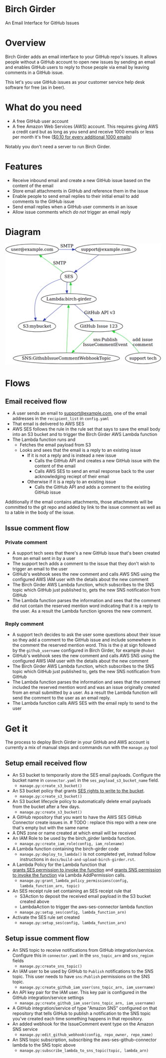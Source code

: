 # Birch Girder

An Email Interface for GitHub Issues

# Overview

Birch Girder adds an email interface to your GitHub repo's issues. It allows
people without a GitHub account to open new issues by sending an email and
enables GitHub users to reply to those people via email by leaving comments
in a GitHub issue.

This let's you use GitHub issues as your customer service help desk software
for free (as in beer).

# What do you need

* A free GitHub user account
* A free Amazon Web Services (AWS) account. This requires giving AWS a credit
  card but as long as you send and receive 1000 emails or less per month it's
  free ([$0.10 for every additional 1000 emails](https://aws.amazon.com/ses/pricing/))

Notably you don't need a server to run Birch Girder.

# Features

* Receive inbound email and create a new GitHub issue based on the content of
  the email
* Store email attachments in GitHub and reference them in the issue
* Enable people to send email replies to their initial email to add comments
  to the GitHub issue
* Send email replies when a GitHub user comments in an issue
* Allow issue comments which *do not* trigger an email reply

# Diagram

![Birch Girder Diagram](https://raw.githubusercontent.com/gene1wood/birch-girder/master/docs/birch-girder-diagram.png)

<!--

    digraph G {
      "user@example.com" -> "support@example.com" [ label = "SMTP", color="0.650 0.700 0.700" ]
      "support@example.com" -> "SES" [ color="0.650 0.700 0.700" ]
      "SES" -> "S3:mybucket" [ color="0.650 0.700 0.700" ]
      "SES" -> "Lambda:birch-girder" [ color="0.650 0.700 0.700" ]
      "Lambda:birch-girder" -> "S3:mybucket" [ color="0.650 0.700 0.700" ]
      "Lambda:birch-girder" -> "GitHub Issue 123" [ label = "GitHub API v3", color="0.650 0.700 0.700" ]
      "GitHub Issue 123" -> "SNS:GithubIssueCommentWebhookTopic" [ label = "sns:Publish\nIssueCommentEvent", color="0.348 0.839 0.839" ]
      "SNS:GithubIssueCommentWebhookTopic" -> "Lambda:birch-girder" [ color="0.348 0.839 0.839" ]
      "Lambda:birch-girder" -> "SES" [ color="0.348 0.839 0.839" ]
      "SES" ->  "user@example.com" [ label = "SMTP" , color="0.348 0.839 0.839" ]
      "support tech" -> "GitHub Issue 123" [ label = "add issue\ncomment", color="0.348 0.839 0.839" ]
      { rank=same; "support@example.com"; "user@example.com"; }
      { rank=same; "support tech"; "SNS:GithubIssueCommentWebhookTopic"; }
    }

-->

# Flows

## Email received flow

* A user sends an email to support@example.com, one of the email addresses
  in the `recipient_list` in `config.yaml`
* That email is delivered to AWS SES
* AWS SES follows the rule in the rule set that says to save the email body
  into an S3 bucket and to trigger the Birch Girder AWS Lambda function
* The Lambda function runs and
  * Fetches the email payload from S3
  * Looks and sees that the email is a reply to an existing issue
    * If it is not a reply and is instead a new issue
      * Calls the GitHub API and creates a new GitHub issue with the content of the email
      * Calls AWS SES to send an email response back to the user acknowledging reciept of their email
    * Otherwise if it is a reply to an existing issue
      * Calls the GitHub API and adds a comment to the existing GitHub issue

Additionally if the email contains attachments, those attachments will be committed
to the git repo and added by link to the issue comment as well as to a table
in the body of the issue.

## Issue comment flow

### Private comment

* A support tech sees that there's a new GitHub issue that's been
  created from an email sent in by a user
* The support tech adds a comment to the issue that they don't wish to trigger
  an email to the user
* GitHub's webhook sees the new comment and calls AWS SNS using the configured
  AWS IAM user with the details about the new comment
* The Birch Girder AWS Lambda function, which subscribes to the SNS topic which
  GitHub just published to, gets the new SNS notification from GitHub
* The Lambda function parses the information and sees that the comment did not
  contain the reserved mention word indicating that it is a reply to the user.
  As a result the Lambda function ignores the new comment.

### Reply comment

* A support tech decides to ask the user some questions about their issue
  so they add a comment to the GitHub issue and include somewhere in the
  comment the reserved mention word. This is the `@` at sign followed by
  the `github_username` configured in Birch Girder, for example `@hubot`
* GitHub's webhook sees the new comment and calls AWS SNS using the configured
  AWS IAM user with the details about the new comment
* The Birch Girder AWS Lambda function, which subscribes to the SNS topic which
  GitHub just published to, gets the new SNS notification from GitHub
* The Lambda function parses the information and sees that the comment
  included the reserved mention word and was an issue originally created from
  an email submitted by a user. As a result the Lambda function will send
  the comment to the user as an email reply.
* The Lambda function calls AWS SES with the email reply to send to the user

# Get it

The process to deploy Birch Girder in your GitHub and AWS account is currently
a mix of manual steps and commands run with the `manage.py` tool

## Setup email received flow
* An S3 bucket to temporarily store the SES email payloads. Configure the bucket
  name in `connector.yaml` in the `ses_payload_s3_bucket_name` field.
  * `manage.py:create_s3_bucket()`
* An S3 bucket policy that grants [SES rights to write to the bucket](http://docs.aws.amazon.com/ses/latest/DeveloperGuide/receiving-email-permissions.html).
  * `manage.py:create_s3_bucket()`
* An S3 bucket lifecycle policy to automatically delete email payloads from the
  bucket after a few days.
  * `manage.py:create_s3_bucket()`
* A GitHub repository that you want to have the AWS SES GitHub Connector create
  issues in. # TODO : replace this repo with a new one that's empty but with the same name
* A DNS zone or name created at which email will be received
* An IAM Role to be used by the birch_girder lambda function. 
  * `manage.py:create_iam_role(config, iam_rolename)`
* A Lambda function containing the birch-girder code
  * `manage.py:deploy_to_lambda()` is not completed yet, instead follow instructions in `docs/build-and-upload-birch-girder.rst`.
* A Lambda Policy for the Lambda function that  
  [grants SES permission to invoke the function](http://docs.aws.amazon.com/ses/latest/DeveloperGuide/receiving-email-permissions.html)
  and [grants SNS permission to invoke the function](http://docs.aws.amazon.com/lambda/latest/dg/with-sns-create-x-account-permissions.html)
  via Lambda AddPermission calls.
  * `manage.py:grant_lambda_policy_permissions(config, lambda_function_arn, topic)`
* An SES receipt rule set containing an SES receipt rule that
  * S3Action to deposit the received email payload in the S3 bucket created above
  * LambdaAction to trigger the aws-ses-connector lambda function
  * `manage.py:setup_ses(config, lambda_function_arn)`
* Activate the SES rule set created
  * `manage.py:setup_ses(config, lambda_function_arn)`

## Setup issue comment flow
* An SNS topic to receive notifications from GitHub integration/service.
  Configure this in `connector.yaml` in the `sns_topic_arn` and `sns_region`
  fields
  * `manage.py:create_sns_topic()`
* An IAM user to be used by GitHub to `Publish` notifications to the SNS topic.
  This user needs to have `sns:Publish` permissions on the SNS topic.
  * `manage.py:create_github_iam_user(sns_topic_arn, iam_username)`
* An API key pair for the IAM user. This key pair is configured in the GitHub
  integration/service settings
  * `manage.py:create_github_iam_user(sns_topic_arn, iam_username)`
* A GitHub integration/service of type "Amazon SNS" configured on that
  repository that tells GitHub to publish a notification to the SNS topic
  you've created each time something happens in that repository.
* An added webhook for the IssueComment event type on the Amazon SNS service
  * `manage.py:edit_github_webhook(config, repo_owner, repo_name)`
* An SNS topic subscription, subscribing the aws-ses-github-connector lambda
  to the SNS topic above
  * `manage.py:subscribe_lambda_to_sns_topic(topic, lambda_arn)`
